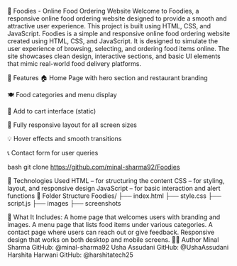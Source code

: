 🍔 Foodies - Online Food Ordering Website
Welcome to Foodies, a responsive online food ordering website designed to provide a smooth and attractive user experience. This project is built using HTML, CSS, and JavaScript. Foodies is a simple and responsive online food ordering website created using HTML, CSS, and JavaScript. It is designed to simulate the user experience of browsing, selecting, and ordering food items online. The site showcases clean design, interactive sections, and basic UI elements that mimic real-world food delivery platforms.

📌 Features
🏠 Home Page with hero section and restaurant branding

🍽️ Food categories and menu display

🛒 Add to cart interface (static)

📱 Fully responsive layout for all screen sizes

💡 Hover effects and smooth transitions

📞 Contact form for user queries

bash git clone https://github.com/minal-sharma92/Foodies

🚀 Technologies Used
HTML – for structuring the content
CSS – for styling, layout, and responsive design
JavaScript – for basic interaction and alert functions
📂 Folder Structure
Foodies/ ├── index.html ├── style.css ├── script.js ├── images ├── screenshots

🌟 What It Includes:
A home page that welcomes users with branding and images.
A menu page that lists food items under various categories.
A contact page where users can reach out or give feedback.
Responsive design that works on both desktop and mobile screens.
👩‍💻 Author
Minal Sharma GitHub: @minal-sharma92
Usha Assudani GitHub: @UshaAssudani
Harshita Harwani GitHub: @harshitatech25
